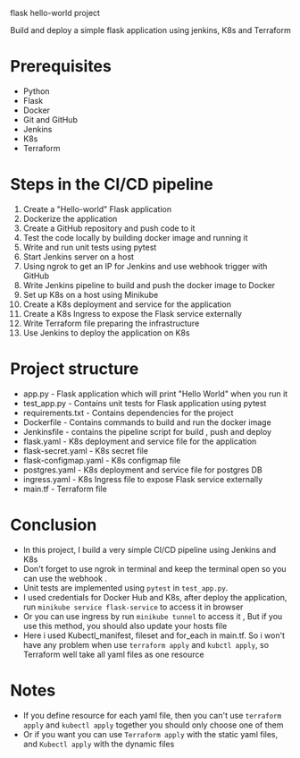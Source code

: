 flask hello-world project

Build and deploy a simple flask application using jenkins, K8s and Terraform

# Prerequisites

* Python
* Flask
* Docker
* Git and GitHub
* Jenkins
* K8s
* Terraform

# Steps in the CI/CD pipeline

1. Create a "Hello-world" Flask application
2. Dockerize the application
3. Create a GitHub repository and push code to it
4. Test the code locally by building docker image and running it
5. Write and run unit tests using pytest
6. Start Jenkins server on a host
7. Using ngrok to get an IP for Jenkins and use webhook trigger with GitHub
8. Write Jenkins pipeline to build and push the docker image to Docker
9. Set up K8s on a host using Minikube
10. Create a K8s deployment and service for the application
11. Create a K8s Ingress to expose the Flask service externally
12. Write Terraform file preparing the infrastructure
13. Use Jenkins to deploy the application on K8s

# Project structure

* app.py - Flask application which will print "Hello World" when you run it
* test_app.py - Contains unit tests for Flask application using pytest
* requirements.txt - Contains dependencies for the project
* Dockerfile - Contains commands to build and run the docker image
* Jenkinsfile - contains the pipeline script for build , push and deploy
* flask.yaml - K8s deployment and service file for the application
* flask-secret.yaml - K8s secret file
* flask-configmap.yaml - K8s configmap file
* postgres.yaml - K8s deployment and service file for postgres DB
* ingress.yaml - K8s Ingress file to expose Flask service externally
* main.tf - Terraform file

# Conclusion

* In this project, I build a very simple CI/CD pipeline using Jenkins and K8s
* Don't forget to use ngrok in terminal and keep the terminal open so you can use the webhook .
* Unit tests are implemented using `pytest` in `test_app.py`.
* I used credentials for Docker Hub and K8s, after deploy the application, run `minikube service flask-service` to access it in browser
* Or you can use ingress by run `minikube tunnel` to access it , But if you use this method, you should also update your hosts file
* Here i used Kubectl_manifest, fileset and for_each in main.tf. So i won't have any problem when use `terraform apply` and `kubctl apply`, so Terraform well take all yaml files as one resource

# Notes

* If you define resource for each yaml file, then you can't use `terraform apply` and `kubectl apply` together you should only choose one of them
* Or if you want you can use `Terraform apply` with the static yaml files, and `Kubectl apply` with the dynamic files